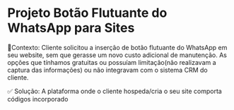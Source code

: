 # Projeto Botão Flutuante do WhatsApp para Sites

🎯Contexto: Cliente solicitou a inserção de botão flutuante do WhatsApp em seu website, sem que gerasse um novo custo adicional de manutenção. As opções que tínhamos gratuitas ou possuíam limitação(não realizavam a captura das informações) ou não integravam com o sistema CRM do cliente.

 ✅ Solução: A plataforma onde o cliente hospeda/cria o seu site comporta códigos incorporado <script>. Visto isso, desenvolvi um código onde conseguimos realizar a criação, estilização e inserção do formulário no site do cliente, já de acordo com a identidade visual do cliente + as necessidades da operação, que era: realizar a captura de informações específicas, antes do cliente ser redirecionado para o WhatsApp, enviar essas informações para o sistema CRM do cliente.
